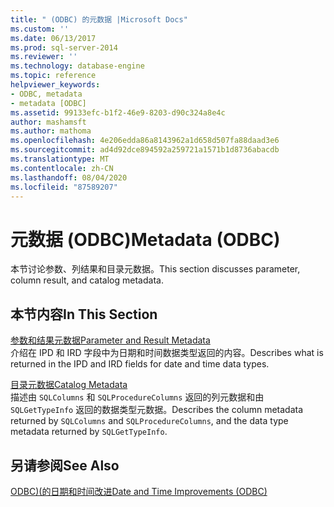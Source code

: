 ```yaml
---
title: " (ODBC) 的元数据 |Microsoft Docs"
ms.custom: ''
ms.date: 06/13/2017
ms.prod: sql-server-2014
ms.reviewer: ''
ms.technology: database-engine
ms.topic: reference
helpviewer_keywords:
- ODBC, metadata
- metadata [ODBC]
ms.assetid: 99133efc-b1f2-46e9-8203-d90c324a8e4c
author: mashamsft
ms.author: mathoma
ms.openlocfilehash: 4e206edda86a8143962a1d658d507fa88daad3e6
ms.sourcegitcommit: ad4d92dce894592a259721a1571b1d8736abacdb
ms.translationtype: MT
ms.contentlocale: zh-CN
ms.lasthandoff: 08/04/2020
ms.locfileid: "87589207"
---
```

# <a name="metadata-odbc"></a><span data-ttu-id="b1186-102">元数据 (ODBC)</span><span class="sxs-lookup"><span data-stu-id="b1186-102">Metadata (ODBC)</span></span>
  <span data-ttu-id="b1186-103">本节讨论参数、列结果和目录元数据。</span><span class="sxs-lookup"><span data-stu-id="b1186-103">This section discusses parameter, column result, and catalog metadata.</span></span>  
  
## <a name="in-this-section"></a><span data-ttu-id="b1186-104">本节内容</span><span class="sxs-lookup"><span data-stu-id="b1186-104">In This Section</span></span>  
 [<span data-ttu-id="b1186-105">参数和结果元数据</span><span class="sxs-lookup"><span data-stu-id="b1186-105">Parameter and Result Metadata</span></span>](../../relational-databases/native-client-odbc-date-time/metadata-parameter-and-result.md)  
 <span data-ttu-id="b1186-106">介绍在 IPD 和 IRD 字段中为日期和时间数据类型返回的内容。</span><span class="sxs-lookup"><span data-stu-id="b1186-106">Describes what is returned in the IPD and IRD fields for date and time data types.</span></span>  
  
 [<span data-ttu-id="b1186-107">目录元数据</span><span class="sxs-lookup"><span data-stu-id="b1186-107">Catalog Metadata</span></span>](../../relational-databases/native-client-odbc-date-time/metadata-catalog.md)  
 <span data-ttu-id="b1186-108">描述由 `SQLColumns` 和 `SQLProcedureColumns` 返回的列元数据和由 `SQLGetTypeInfo` 返回的数据类型元数据。</span><span class="sxs-lookup"><span data-stu-id="b1186-108">Describes the column metadata returned by `SQLColumns` and `SQLProcedureColumns`, and the data type metadata returned by `SQLGetTypeInfo`.</span></span>  
  
## <a name="see-also"></a><span data-ttu-id="b1186-109">另请参阅</span><span class="sxs-lookup"><span data-stu-id="b1186-109">See Also</span></span>  
 [<span data-ttu-id="b1186-110">ODBC&#41;&#40;的日期和时间改进</span><span class="sxs-lookup"><span data-stu-id="b1186-110">Date and Time Improvements &#40;ODBC&#41;</span></span>](../../relational-databases/native-client-odbc-date-time/date-and-time-improvements-odbc.md)  
  
  
